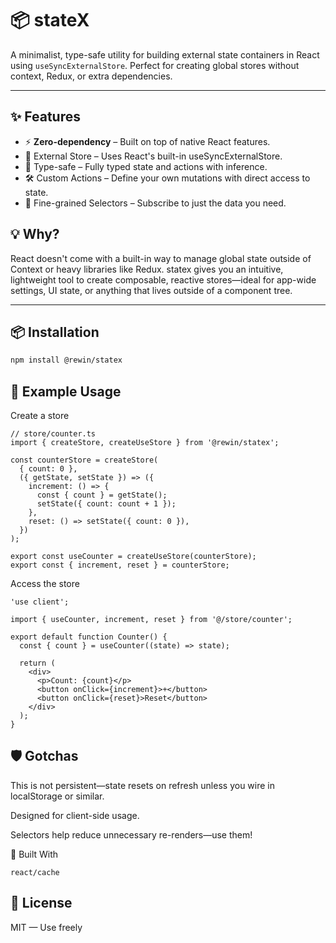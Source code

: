 # 📦 stateX

A minimalist, type-safe utility for building external state containers in React using `useSyncExternalStore`. Perfect for creating global stores without context, Redux, or extra dependencies.

---

## ✨ Features

- ⚡ **Zero-dependency** – Built on top of native React features.
- 🔁 External Store – Uses React's built-in useSyncExternalStore.
- 🧠 Type-safe – Fully typed state and actions with inference.
- 🛠️ Custom Actions – Define your own mutations with direct access to state.
- 🎯 Fine-grained Selectors – Subscribe to just the data you need.

## 💡 Why?

React doesn't come with a built-in way to manage global state outside of Context or heavy libraries like Redux. statex gives you an intuitive, lightweight tool to create composable, reactive stores—ideal for app-wide settings, UI state, or anything that lives outside of a component tree.

---

## 📦 Installation

```bash
npm install @rewin/statex
```

## 🧪 Example Usage

Create a store

```
// store/counter.ts
import { createStore, createUseStore } from '@rewin/statex';

const counterStore = createStore(
  { count: 0 },
  ({ getState, setState }) => ({
    increment: () => {
      const { count } = getState();
      setState({ count: count + 1 });
    },
    reset: () => setState({ count: 0 }),
  })
);

export const useCounter = createUseStore(counterStore);
export const { increment, reset } = counterStore;
```

Access the store

```
'use client';

import { useCounter, increment, reset } from '@/store/counter';

export default function Counter() {
  const { count } = useCounter((state) => state);

  return (
    <div>
      <p>Count: {count}</p>
      <button onClick={increment}>+</button>
      <button onClick={reset}>Reset</button>
    </div>
  );
}
```

## 🛡️ Gotchas

This is not persistent—state resets on refresh unless you wire in localStorage or similar.

Designed for client-side usage.

Selectors help reduce unnecessary re-renders—use them!

🧱 Built With

`react/cache`

## 🪪 License

MIT — Use freely
